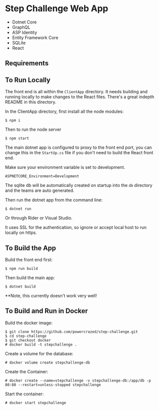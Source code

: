 # Step Challenge Web App

- Dotnet Core
- GraphQL
- ASP Identity
- Entity Framework Core
- SQLite
- React

## Requirements

## To Run Locally

The front end is all within the `ClientApp` directory. It needs building and running locally to make changes to the React files. There's a great indepth README in this directory.

In the ClientApp directory, first install all the node modules:

```
$ npm i
```
Then to run the node server

```
$ npm start
```

The main dotnet app is configured to proxy to the front end port, you can change this in the `StartUp.cs` file if you don't need to build the React front end.

Make sure your environment variable is set to development.
```
ASPNETCORE_Environment=Development
```

The sqlite db will be automatically created on startup into the `db` directory and the teams are auto generated.


Then run the dotnet app from the command line:

```
$ dotnet run
```

Or through Rider or Visual Studio.

It uses SSL for the authentication, so ignore or accept local host to run locally on https.

## To Build the App

Build the front end first:

```
$ npm run build
```

Then build the main app:

```
$ dotnet build
```

**Note, this currently doesn't work very well!

## To Build and Run in Docker

Build the docker image:

```
$ git clone https://github.com/powercrazed/step-challenge.git
$ cd step-challenge
$ git checkout docker
# docker build -t stepchallenge .
```

Create a volume for the database:

```
# docker volume create stepchallenge-db
```

Create the Container:

```
# docker create --name=stepchallenge -v stepchallenge-db:/app/db -p 80:80 --restart=unless-stopped stepchallenge
```

Start the container:

```
# docker start stepchallenge
```
